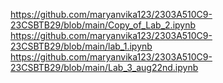 https://github.com/maryanvika123/2303A510C9-23CSBTB29/blob/main/Copy_of_Lab_2.ipynb
https://github.com/maryanvika123/2303A510C9-23CSBTB29/blob/main/lab_1.ipynb
https://github.com/maryanvika123/2303A510C9-23CSBTB29/blob/main/Lab_3_aug22nd.ipynb
